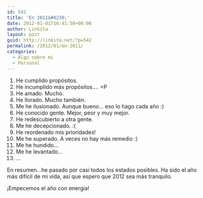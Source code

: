 ```yaml
---
id: 542
title: 'En 2011&#8230;'
date: 2012-01-01T16:41:58+00:00
author: Linkita
layout: post
guid: http://linkita.net/?p=542
permalink: /2012/01/en-2011/
categories:
  - Algo sobre mi
  - Personal
---
```

  1. He cumplido propósitos.
  2. He incumplido más propósitos&#8230;. =P
  3. He amado. Mucho.
  4. He llorado. Mucho también.
  5. Me he ilusionado. Aunque bueno&#8230; eso lo hago cada año :)
  6. He conocido gente. Mejor, peor y muy mejor.
  7. He redescubierto a otra gente.
  8. Me he decepcionado. :(
  9. He reordenado mis prioridades!
 10. Me he superado. A veces no hay más remedio :)
 11. Me he hundido&#8230;
 12. Me he levantado&#8230;
 13. &#8230;

En resumen&#8230;he pasado por casi todos los estados posibles. Ha sido el año más difícil de mi vida, así que espero que 2012 sea más tranquilo.

¡Empecemos el año con energía!